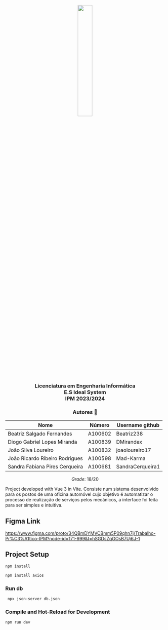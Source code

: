 
<p align="center">
  <img src='https://upload.wikimedia.org/wikipedia/commons/9/93/EEUMLOGO.png' width="30%" />
</p>

<h3 align="center">Licenciatura em Engenharia Informática <br> E.S Ideal System  <br> IPM 2023/2024 </h3>

<h3 align="center"> Autores 🤝 </h3>


<div align="center">

| Nome                           |  Número | Username github |
|--------------------------------|---------|-----------------|
| Beatriz Salgado Fernandes      | A100602 |Beatriz238       |
| Diogo Gabriel Lopes Miranda    | A100839 |DMirandex        |
| João Silva Loureiro            | A100832 |joaoloureiro17   |
| João Ricardo Ribeiro Rodrigues | A100598 |Mad-Karma        |
| Sandra Fabiana Pires Cerqueira | A100681 |SandraCerqueira1 |

*Grade*: 18/20

</div>


Project developed with Vue 3 in Vite.
Consiste num sistema desenvolvido para os postos de uma oficina automóvel cujo objetivo é automatizar o processo de realização de serviços pelos mecânicos, a interface foi feita para ser simples e intuitiva.

## Figma Link
https://www.figma.com/proto/34QBmDYMVCBmm5P09qhn7j/Trabalho-Pr%C3%A1tico-IPM?node-id=171-999&t=hSGDsZqGOsB7Uj6J-1

## Project Setup

```sh
npm install
```
```sh
npm install axios
```

### Run db
```sh
 npx json-server db.json
```

### Compile and Hot-Reload for Development

```sh
npm run dev
```



